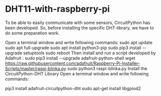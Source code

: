 ﻿# DHT11-with-raspberry-pi
To be able to easily communicate with some sensors, CircuitPython has been developed. So, before installing the specific DHT-library, we have to do some preparation work.

Open a terminal window and write following commands:
sudo apt update
sudo apt full-upgrade
sudo apt install python3-pip
sudo pip3 install --upgrade setuptools
sudo reboot
Then install and run a script developed by Adafruit :
sudo pip3 install --upgrade adafruit-python-shell
wget https://raw.githubusercontent.com/adafruit/Raspberry-Pi-Installer-Scripts/master/raspi-blinka.py
sudo python3 raspi-blinka.py
Install the CircuitPython-DHT Library
Open a terminal window and write following commands:

pip3 install adafruit-circuitpython-dht
sudo apt-get install libgpiod2
